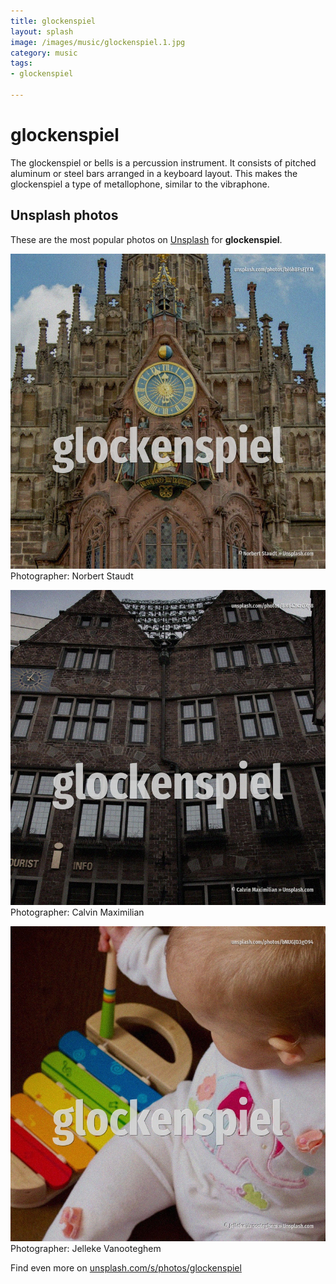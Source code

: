 ```yaml
---
title: glockenspiel
layout: splash
image: /images/music/glockenspiel.1.jpg
category: music
tags:
- glockenspiel

---
```

# glockenspiel

The glockenspiel  or bells is a percussion instrument.
It consists of pitched aluminum or steel bars arranged in a keyboard layout.
This makes the glockenspiel a type of metallophone, similar to the vibraphone.
 

 
## Unsplash photos
These are the most popular photos on [Unsplash](https://unsplash.com) for **glockenspiel**.
 
![glockenspiel](/images/music/glockenspiel.1.jpg)
Photographer:  Norbert Staudt
 
![glockenspiel](/images/music/glockenspiel.2.jpg)
Photographer:  Calvin Maximilian
 
![glockenspiel](/images/music/glockenspiel.3.jpg)
Photographer:  Jelleke Vanooteghem
 
Find even more on [unsplash.com/s/photos/glockenspiel](https://unsplash.com/s/photos/glockenspiel)
 

